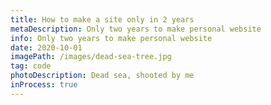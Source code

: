 ```yaml
---
title: How to make a site only in 2 years
metaDescription: Only two years to make personal website
info: Only two years to make personal website
date: 2020-10-01
imagePath: /images/dead-sea-tree.jpg
tag: code
photoDescription: Dead sea, shooted by me
inProcess: true
---
```

